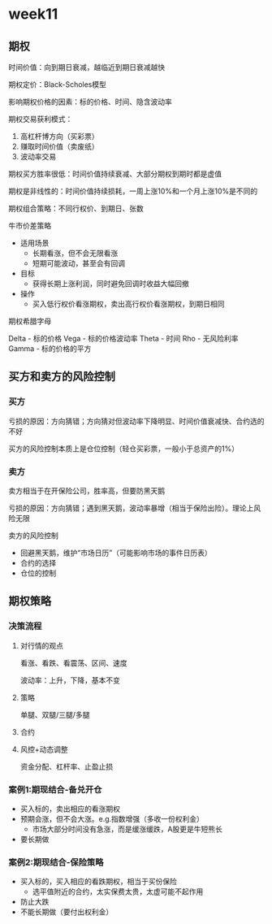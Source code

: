 # week11

## 期权

时间价值：向到期日衰减，越临近到期日衰减越快

期权定价：Black-Scholes模型

影响期权价格的因素：标的价格、时间、隐含波动率



期权交易获利模式：

1. 高杠杆博方向（买彩票）
2. 赚取时间价值（卖废纸）
3. 波动率交易



期权买方胜率很低：时间价值持续衰减、大部分期权到期时都是虚值

期权是非线性的：时间价值持续损耗，一周上涨10%和一个月上涨10%是不同的



期权组合策略：不同行权价、到期日、张数

牛市价差策略

* 适用场景
  * 长期看涨，但不会无限看涨
  * 短期可能波动，甚至会有回调
* 目标
  * 获得长期上涨利润，同时避免回调时收益大幅回撤
* 操作
  * 买入低行权价看涨期权，卖出高行权价看涨期权，到期日相同



期权希腊字母

Delta - 标的价格
Vega - 标的价格波动率
Theta - 时间
Rho - 无风险利率
Gamma - 标的价格的平方



## 买方和卖方的风险控制

### 买方

亏损的原因：方向猜错；方向猜对但波动率下降明显、时间价值衰减快、合约选的不好

买方的风险控制本质上是仓位控制（轻仓买彩票，一般小于总资产的1%）

### 卖方

卖方相当于在开保险公司，胜率高，但要防黑天鹅

亏损的原因：方向猜错；遇到黑天鹅，波动率暴增（相当于保险出险）。理论上风险无限

卖方的风险控制

* 回避黑天鹅，维护“市场日历”（可能影响市场的事件日历表）
* 合约的选择
* 仓位的控制

## 期权策略

### 决策流程

1. 对行情的观点

   看涨、看跌、看震荡、区间、速度

   波动率：上升，下降，基本不变

2. 策略

   单腿、双腿/三腿/多腿

3. 合约

4. 风控+动态调整

   资金分配、杠杆率、止盈止损

### 案例1:期现结合-备兑开仓

* 买入标的，卖出相应的看涨期权
* 预期会涨，但不会大涨。e.g.指数增强（多收一份权利金）
  * 市场大部分时间没有急涨，而是缓涨缓跌，A股更是牛短熊长
* 要长期做

### 案例2:期现结合-保险策略

* 买入标的，买入相应的看跌期权，相当于买份保险
  * 选平值附近的合约，太实保费太贵，太虚可能不起作用
* 防止大跌
* 不能长期做（要付出权利金）



